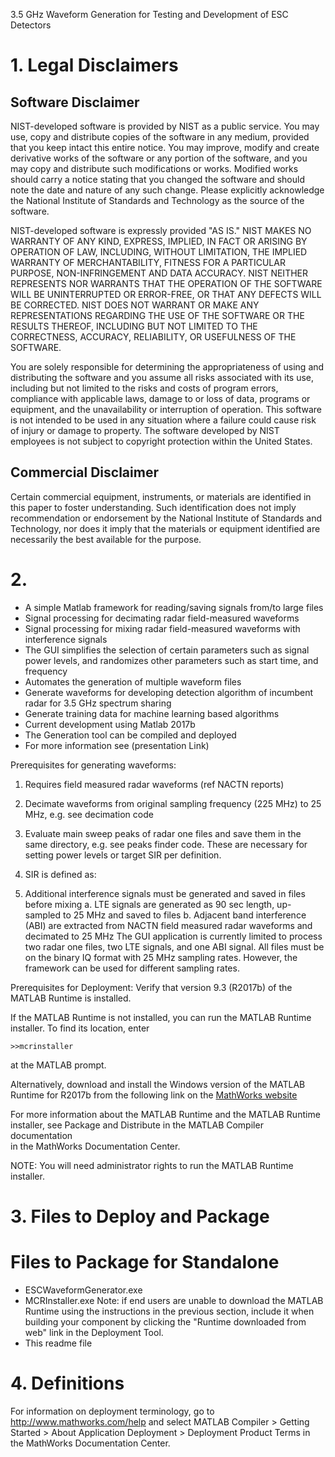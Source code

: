 3.5 GHz Waveform Generation for Testing and Development of ESC Detectors

# 1. Legal Disclaimers
## Software Disclaimer
 NIST-developed software is provided by NIST as a public service. 
 You may use, copy and distribute copies of the software in any medium,
 provided that you keep intact this entire notice. You may improve,
 modify and create derivative works of the software or any portion of
 the software, and you may copy and distribute such modifications or
 works. Modified works should carry a notice stating that you changed
 the software and should note the date and nature of any such change.
 Please explicitly acknowledge the National Institute of Standards and
 Technology as the source of the software.
 
 NIST-developed software is expressly provided "AS IS." NIST MAKES NO
 WARRANTY OF ANY KIND, EXPRESS, IMPLIED, IN FACT OR ARISING BY
 OPERATION OF LAW, INCLUDING, WITHOUT LIMITATION, THE IMPLIED WARRANTY
 OF MERCHANTABILITY, FITNESS FOR A PARTICULAR PURPOSE, NON-INFRINGEMENT
 AND DATA ACCURACY. NIST NEITHER REPRESENTS NOR WARRANTS THAT THE
 OPERATION OF THE SOFTWARE WILL BE UNINTERRUPTED OR ERROR-FREE, OR
 THAT ANY DEFECTS WILL BE CORRECTED. NIST DOES NOT WARRANT OR MAKE ANY 
 REPRESENTATIONS REGARDING THE USE OF THE SOFTWARE OR THE RESULTS 
 THEREOF, INCLUDING BUT NOT LIMITED TO THE CORRECTNESS, ACCURACY,
 RELIABILITY, OR USEFULNESS OF THE SOFTWARE.
 
 You are solely responsible for determining the appropriateness of
 using and distributing the software and you assume all risks
 associated with its use, including but not limited to the risks and
 costs of program errors, compliance with applicable laws, damage to 
 or loss of data, programs or equipment, and the unavailability or
 interruption of operation. This software is not intended to be used in
 any situation where a failure could cause risk of injury or damage to
 property. The software developed by NIST employees is not subject to
 copyright protection within the United States.

## Commercial Disclaimer
 Certain commercial equipment, instruments, or materials are identified in this paper to foster understanding. Such identification does not imply recommendation or endorsement by the National Institute of Standards and Technology, nor does it imply that the materials or equipment identified are necessarily the best available for the purpose.
 
# 2. 
- A simple Matlab framework for reading/saving signals from/to large files 
- Signal processing for decimating radar field-measured waveforms 
- Signal processing for mixing radar field-measured waveforms with interference signals
- The GUI simplifies the selection of certain parameters such as signal power levels, and randomizes other parameters such as start time, and frequency
- Automates the generation of multiple waveform files 
- Generate waveforms for developing detection algorithm of incumbent radar for 3.5 GHz spectrum sharing
- Generate training data for machine learning based algorithms 
- Current development using Matlab 2017b
- The Generation tool can be compiled and deployed
- For more information see (presentation Link)

Prerequisites for generating waveforms:
1. Requires field measured radar waveforms (ref NACTN reports)
2. Decimate waveforms from original sampling frequency (225 MHz) to 25 MHz, e.g. see decimation code
3. Evaluate main sweep peaks of radar one files and save them in the same directory, e.g. see peaks finder code. These are necessary for setting power levels or target SIR per definition. 
4. SIR is defined as:

5. Additional interference signals must be generated and saved in files before mixing
   a. LTE signals are generated as 90 sec length, up-sampled to 25 MHz and saved to files
   b. Adjacent band interference (ABI) are extracted from NACTN field measured radar waveforms and decimated to 25 MHz
The GUI application is currently limited to process two radar one files, two LTE signals, and one ABI signal. All files must be on the binary IQ format with 25 MHz sampling rates. However, the framework can be used for different sampling rates. 

Prerequisites for Deployment:
Verify that version 9.3 (R2017b) of the MATLAB Runtime is installed.   

If the MATLAB Runtime is not installed, you can run the MATLAB Runtime installer.
To find its location, enter
  
    >>mcrinstaller
      
at the MATLAB prompt.

Alternatively, download and install the Windows version of the MATLAB Runtime for R2017b 
from the following link on the [MathWorks website](http://www.mathworks.com/products/compiler/mcr/index.html)
   
For more information about the MATLAB Runtime and the MATLAB Runtime installer, see 
Package and Distribute in the MATLAB Compiler documentation  
in the MathWorks Documentation Center.    

NOTE: You will need administrator rights to run the MATLAB Runtime installer. 


# 3. Files to Deploy and Package

Files to Package for Standalone 
================================
* ESCWaveformGenerator.exe
* MCRInstaller.exe 
    Note: if end users are unable to download the MATLAB Runtime using the
    instructions in the previous section, include it when building your 
    component by clicking the "Runtime downloaded from web" link in the
    Deployment Tool.
* This readme file 

# 4. Definitions

For information on deployment terminology, go to
http://www.mathworks.com/help and select MATLAB Compiler >
Getting Started > About Application Deployment >
Deployment Product Terms in the MathWorks Documentation
Center.